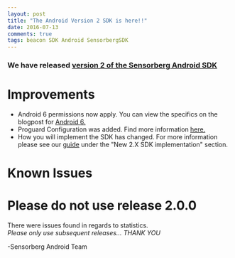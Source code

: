 ```yaml
---
layout: post
title: "The Android Version 2 SDK is here!!"
date: 2016-07-13
comments: true
tags: beacon SDK Android SensorbergSDK
---
```

  
### We have released [version 2 of the Sensorberg Android SDK](https://github.com/sensorberg-dev/android-sdk)  

# Improvements
- Android 6 permissions now apply.  You can view the specifics on the blogpost for [Android 6.](https://developer.sensorberg.com/2016/07/Be-Ready-For-Android6-Permissions/)
- Proguard Configuration was added. Find more information [here.](https://developer.sensorberg.com/2016/07/Proguard-support-for-Android-SDK/)
- How you will implement the SDK has changed. For more information please see our [guide](http://sensorberg-dev.github.io/android/) under the "New 2.X SDK implementation" section. 

# Known Issues
<div class="callout callout-alert">
    <h1><i class="fa fa-exclamation-triangle"></i>Please do not use release 2.0.0</h1>
    <p>There were issues found in regards to statistics. <br /> <em> Please only use subsequent releases... THANK YOU</em></p>
</div>

-Sensorberg Android Team